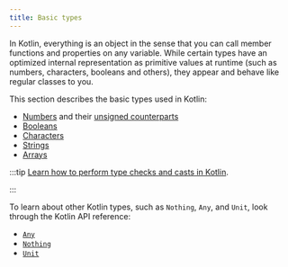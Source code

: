 ```yaml
---
title: Basic types
---
```



In Kotlin, everything is an object in the sense that you can call member functions and properties on any variable.
While certain types have an optimized internal representation as primitive values at runtime (such as numbers, characters, booleans and others),
they appear and behave like regular classes to you.

This section describes the basic types used in Kotlin:

* [Numbers](numbers.md) and their [unsigned counterparts](unsigned-integer-types.md)
* [Booleans](booleans.md)
* [Characters](characters.md)
* [Strings](strings.md)
* [Arrays](arrays.md)

:::tip
[Learn how to perform type checks and casts in Kotlin](typecasts.md).

:::

To learn about other Kotlin types, such as `Nothing`, `Any`, and `Unit`, look through the Kotlin API reference:

* [`Any`](https://kotlinlang.org/api/latest/jvm/stdlib/kotlin/-any/)
* [`Nothing`](https://kotlinlang.org/api/latest/jvm/stdlib/kotlin/-nothing.html)
* [`Unit`](https://kotlinlang.org/api/latest/jvm/stdlib/kotlin/-unit/)